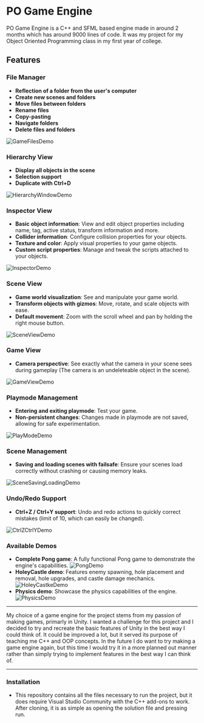 # PO Game Engine

PO Game Engine is a C++ and SFML based engine made in around 2 months which has around 9000 lines of code. It was my project for my Object Oriented Programming class in my first year of college.

## Features

### File Manager
- **Reflection of a folder from the user's computer**
- **Create new scenes and folders**
- **Move files between folders**
- **Rename files**
- **Copy-pasting**
- **Navigate folders**
- **Delete files and folders**

![GameFilesDemo](https://github.com/Androidus2/PO-Game-Engine/assets/36742066/e7853c7a-630f-4578-8f38-5335cd08646a)

### Hierarchy View
- **Display all objects in the scene**
- **Selection support**
- **Duplicate with Ctrl+D**

![HierarchyWindowDemo](https://github.com/Androidus2/PO-Game-Engine/assets/36742066/e38928f9-7f78-42c8-9dca-fdc89ed03b06)


### Inspector View
- **Basic object information**: View and edit object properties including name, tag, active status, transform information and more.
- **Collider information**: Configure collision properties for your objects.
- **Texture and color**: Apply visual properties to your game objects.
- **Custom script properties**: Manage and tweak the scripts attached to your objects.

![InspectorDemo](https://github.com/Androidus2/PO-Game-Engine/assets/36742066/6d55a174-0bba-42f2-949b-96d10d5f9f7c)


### Scene View
- **Game world visualization**: See and manipulate your game world.
- **Transform objects with gizmos**: Move, rotate, and scale objects with ease.
- **Default movement**: Zoom with the scroll wheel and pan by holding the right mouse button.

![SceneViewDemo](https://github.com/Androidus2/PO-Game-Engine/assets/36742066/6dd80abe-44aa-4030-9cc5-89bfdf567ee9)


### Game View
- **Camera perspective**: See exactly what the camera in your scene sees during gameplay (The camera is an undeleteable object in the scene).

![GameViewDemo](https://github.com/Androidus2/PO-Game-Engine/assets/36742066/55e49ad9-b12f-4a97-911f-72a3233ec9a6)


### Playmode Management
- **Entering and exiting playmode**: Test your game.
- **Non-persistent changes**: Changes made in playmode are not saved, allowing for safe experimentation.

![PlayModeDemo](https://github.com/Androidus2/PO-Game-Engine/assets/36742066/155d12e9-c1dc-4201-be1a-07667f42ef78)


### Scene Management
- **Saving and loading scenes with failsafe**: Ensure your scenes load correctly without crashing or causing memory leaks.

![SceneSavingLoadingDemo](https://github.com/Androidus2/PO-Game-Engine/assets/36742066/61a2c7b6-4a0e-48e6-b1b6-709c63f4b5a7)


### Undo/Redo Support
- **Ctrl+Z / Ctrl+Y support**: Undo and redo actions to quickly correct mistakes (limit of 10, which can easily be changed).

![CtrlZCtrlYDemo](https://github.com/Androidus2/PO-Game-Engine/assets/36742066/fd510c20-e986-4837-acd0-387947072bb5)


### Available Demos
- **Complete Pong game**: A fully functional Pong game to demonstrate the engine's capabilities.
![PongDemo](https://github.com/Androidus2/PO-Game-Engine/assets/36742066/620a6ca7-555a-46fc-8e94-166e8f8433ab)
- **HoleyCastle demo**: Features enemy spawning, hole placement and removal, hole upgrades, and castle damage mechanics.
![HoleyCastkeDemo](https://github.com/Androidus2/PO-Game-Engine/assets/36742066/7a9a226a-29db-46aa-9eb0-8130357077e0)
- **Physics demo**: Showcase the physics capabilities of the engine.
![PhysicsDemo](https://github.com/Androidus2/PO-Game-Engine/assets/36742066/b6941cbe-4577-41b8-ac52-25f866695ce0)


---

My choice of a game engine for the project stems from my passion of making games, primarly in Unity. I wanted a challenge for this project and I decided to try and recreate the basic features of Unity in the best way I could think of. It could be improved a lot, but it served its purpose of teaching me C++ and OOP concepts. In the future I do want to try making a game engine again, but this time I would try it in a more planned out manner rather than simply trying to implement features in the best way I can think of.

---

### Installation
- This repository contains all the files necessary to run the project, but it does require Visual Studio Community with the C++ add-ons to work. After cloning, it is as simple as opening the solution file and pressing run.
